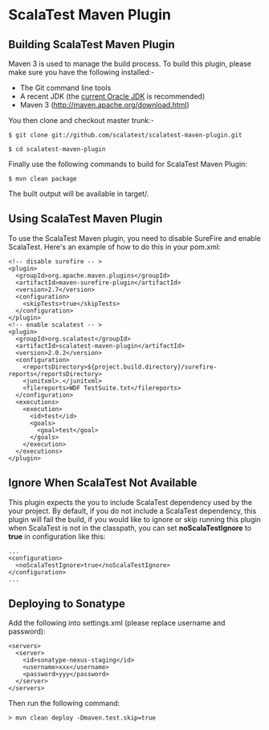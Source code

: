 ScalaTest Maven Plugin
======================

Building ScalaTest Maven Plugin
-------------------------------

Maven 3 is used to manage the build process.  To build this plugin, please make sure you have the following installed:-

  * The Git command line tools
  * A recent JDK (the [current Oracle JDK](http://www.oracle.com/technetwork/java/javase/downloads/index.html) is recommended)
  * Maven 3 (http://maven.apache.org/download.html)

You then clone and checkout master trunk:-

    $ git clone git://github.com/scalatest/scalatest-maven-plugin.git
    
    $ cd scalatest-maven-plugin

Finally use the following commands to build for ScalaTest Maven Plugin: 

    $ mvn clean package

The built output will be available in target/.

Using ScalaTest Maven Plugin
----------------------------

To use the ScalaTest Maven plugin, you need to disable SureFire and enable ScalaTest. Here's an example of how to do this in your pom.xml: 

    <!-- disable surefire -- >
    <plugin>
      <groupId>org.apache.maven.plugins</groupId>
      <artifactId>maven-surefire-plugin</artifactId>
      <version>2.7</version>
      <configuration>
        <skipTests>true</skipTests>
      </configuration>
    </plugin>
    <!-- enable scalatest -- >
    <plugin>
      <groupId>org.scalatest</groupId>
      <artifactId>scalatest-maven-plugin</artifactId>
      <version>2.0.2</version>
      <configuration>
        <reportsDirectory>${project.build.directory}/surefire-reports</reportsDirectory>
        <junitxml>.</junitxml>
        <filereports>WDF TestSuite.txt</filereports>
      </configuration>
      <executions>
        <execution>
          <id>test</id>
          <goals>
            <goal>test</goal>
          </goals>
        </execution>
      </executions>
    </plugin>

Ignore When ScalaTest Not Available
-----------------------------------

This plugin expects the you to include ScalaTest dependency used by the your project.  By default, if you do not include a ScalaTest dependency, 
this plugin will fail the build, if you would like to ignore or skip running this plugin when ScalaTest is not in the classpath, you can set 
**noScalaTestIgnore** to **true** in configuration like this: 

```
...
<configuration>
  <noScalaTestIgnore>true</noScalaTestIgnore>
</configuration>
...
```

Deploying to Sonatype
---------------------

Add the following into settings.xml (please replace username and password): 

```
<servers>
  <server>
    <id>sonatype-nexus-staging</id>
    <username>xxx</username>
    <password>yyy</password>
  </server>
</servers>
```

Then run the following command: 

```
> mvn clean deploy -Dmaven.test.skip=true
```